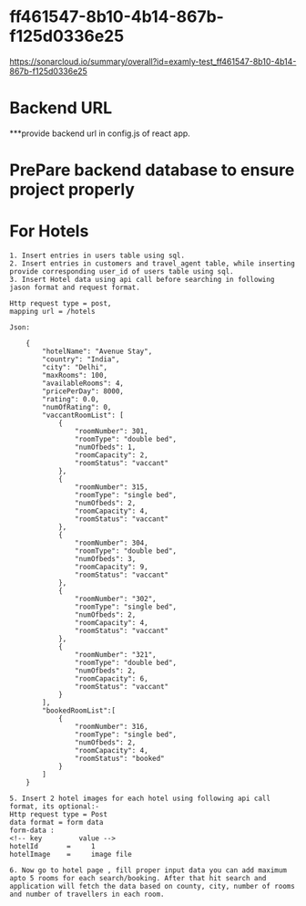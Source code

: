 # ff461547-8b10-4b14-867b-f125d0336e25
https://sonarcloud.io/summary/overall?id=examly-test_ff461547-8b10-4b14-867b-f125d0336e25

# Backend URL
***provide backend url in config.js of react app.

# PrePare backend database to ensure project properly
# For Hotels 
    1. Insert entries in users table using sql.
    2. Insert entries in customers and travel_agent table, while inserting provide corresponding user_id of users table using sql.
    3. Insert Hotel data using api call before searching in following jason format and request format.

    Http request type = post,
    mapping url = /hotels

    Json:

        {
            "hotelName": "Avenue Stay",
            "country": "India",
            "city": "Delhi",
            "maxRooms": 100,
            "availableRooms": 4,
            "pricePerDay": 8000,
            "rating": 0.0,
            "numOfRating": 0,
            "vaccantRoomList": [
                {
                    "roomNumber": 301,
                    "roomType": "double bed",
                    "numOfbeds": 1,
                    "roomCapacity": 2,
                    "roomStatus": "vaccant"
                },
                {
                    "roomNumber": 315,
                    "roomType": "single bed",
                    "numOfbeds": 2,
                    "roomCapacity": 4,
                    "roomStatus": "vaccant"
                },
                {
                    "roomNumber": 304,
                    "roomType": "double bed",
                    "numOfbeds": 3,
                    "roomCapacity": 9,
                    "roomStatus": "vaccant"
                },
                {
                    "roomNumber": "302",
                    "roomType": "single bed",
                    "numOfbeds": 2,
                    "roomCapacity": 4,
                    "roomStatus": "vaccant"
                },
                {
                    "roomNumber": "321",
                    "roomType": "double bed",
                    "numOfbeds": 2,
                    "roomCapacity": 6,
                    "roomStatus": "vaccant"
                }
            ],
            "bookedRoomList":[
                {
                    "roomNumber": 316,
                    "roomType": "single bed",
                    "numOfbeds": 2,
                    "roomCapacity": 4,
                    "roomStatus": "booked"
                }
            ]
        }

    5. Insert 2 hotel images for each hotel using following api call format, its optional:-
    Http request type = Post
    data format = form data
    form-data :
    <!-- key         value -->
    hotelId       =     1 
    hotelImage    =     image file
    
    6. Now go to hotel page , fill proper input data you can add maximum apto 5 rooms for each search/booking. After that hit search and application will fetch the data based on county, city, number of rooms and number of travellers in each room.
